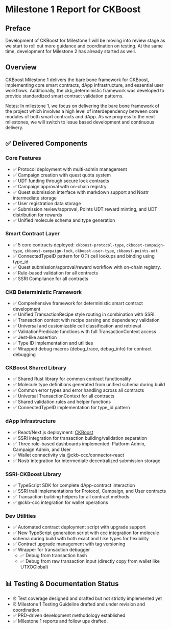# Milestone 1 Report for CKBoost

## Preface

Development of CKBoost for Milestone 1 will be moving into review stage as we start to roll out more guidance and coordination on testing. At the same time, development for Milestone 2 has already started as well.

## Overview

CKBoost Milestone 1 delivers the bare bone framework for CKBoost, implementing core smart contracts, dApp infrastructure, and essential user workflows. Additionally, the ckb_deterministic framework was developed to provide standardized smart contract validation patterns.

Notes: In milestone 1, we focus on delivering the bare bone framework of the project which involves a high level of interdependency between core modules of both smart contracts and dApp. As we progress to the next milestones, we will switch to issue based development and continuous delivery.

## ✅ Delivered Components

### Core Features

- ✅ Protocol deployment with multi-admin management
- ✅ Campaign creation with quest quota system
- ✅ UDT funding through secure lock contracts
- ✅ Campaign approval with on-chain registry.
- ✅ Quest submission interface with markdown support and Nostr intermediate storage
- ✅ User registration data storage
- ✅ Submission review/approval, Points UDT reward minting, and UDT distribution for rewards
- ✅ Unified molecule schema and type generation

### Smart Contract Layer

- ✅ 5 core contracts deployed: `ckboost-protocol-type`, `ckboost-campaign-type`, `ckboost-campaign-lock`, `ckboost-user-type`, `ckboost-points-udt`
- ✅ ConnectedTypeID pattern for O(1) cell lookups and binding using type_id
- ✅ Quest submission/approval/reward workflow with on-chain registry.
- ✅ Rule-based validation for all contracts
- ✅ SSRI Compliance for all contracts

### CKB Deterministic Framework

- ✅ Comprehensive framework for deterministic smart contract development
- ✅ Unified TransactionRecipe style routing in combination with SSRI.
- ✅ Transaction context with recipe parsing and dependency validation
- ✅ Universal and customizable cell classification and retrieval
- ✅ ValidationPredicate functions with full TransactionContext access
- ✅ Jest-like assertion
- ✅ Type ID implementation and utilities
- ✅ Wrapped debug macros (debug_trace, debug_info) for contract debugging

### CKBoost Shared Library

- ✅ Shared Rust library for common contract functionality
- ✅ Molecule type definitions generated from unified schema during build
- ✅ Common error types and error handling across all contracts
- ✅ Universal TransactionContext for all contracts
- ✅ Shared validation rules and helper functions
- ✅ ConnectedTypeID implementation for type_id pattern

### dApp Infrastructure

- ✅ React/Next.js deployment: [CKBoost](https://ckboost.netlify.app/)
- ✅ SSRI integration for transaction building/validation separation
- ✅ Three role-based dashboards implemented: Platform Admin, Campaign Admin, and User
- ✅ Wallet connectivity via @ckb-ccc/connector-react
- ✅ Nostr integration for intermediate decentralized submission storage

### SSRI-CKBoost Library

- ✅ TypeScript SDK for complete dApp-contract interaction
- ✅ SSRI trait implementations for Protocol, Campaign, and User contracts
- ✅ Transaction building helpers for all contract methods
- ✅ @ckb-ccc integration for wallet operations

### Dev Utilities

- ✅ Automated contract deployment script with upgrade support
- ✅ New TypeScript generation script with ccc integration for molecule schema during build with both exact and Like types for flexibility
- ✅ Contract upgrade management with tag versioning
- ✅ Wrapper for transaction debugger
  - ✅ Debug from transaction hash
  - ✅ Debug from raw transaction input (directly copy from wallet like UTXOGlobal)

## 📊 Testing & Documentation Status

- ⏰ Test coverage designed and drafted but not strictly implemented yet
- ⏰ Milestone 1 Testing Guideline drafted and under revision and coordination
- ✅ PRD-driven development methodology established
- ✅ Milestone 1 reports and follow ups drafted.
